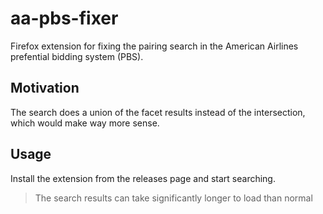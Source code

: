 # aa-pbs-fixer

Firefox extension for fixing the pairing search in the
American Airlines prefential bidding system (PBS).

## Motivation

The search does a union of the facet results instead of
the intersection, which would make way more sense.

## Usage

Install the extension from the releases page and start searching.

> The search results can take significantly longer to load than normal